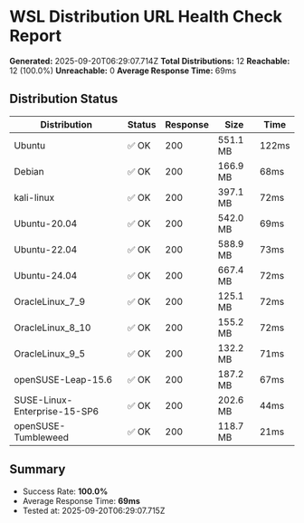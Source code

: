 # WSL Distribution URL Health Check Report

**Generated:** 2025-09-20T06:29:07.714Z
**Total Distributions:** 12
**Reachable:** 12 (100.0%)
**Unreachable:** 0
**Average Response Time:** 69ms

## Distribution Status

| Distribution | Status | Response | Size | Time |
|-------------|--------|----------|------|------|
| Ubuntu | ✅ OK | 200 | 551.1 MB | 122ms |
| Debian | ✅ OK | 200 | 166.9 MB | 68ms |
| kali-linux | ✅ OK | 200 | 397.1 MB | 72ms |
| Ubuntu-20.04 | ✅ OK | 200 | 542.0 MB | 69ms |
| Ubuntu-22.04 | ✅ OK | 200 | 588.9 MB | 73ms |
| Ubuntu-24.04 | ✅ OK | 200 | 667.4 MB | 72ms |
| OracleLinux_7_9 | ✅ OK | 200 | 125.1 MB | 72ms |
| OracleLinux_8_10 | ✅ OK | 200 | 155.2 MB | 72ms |
| OracleLinux_9_5 | ✅ OK | 200 | 132.2 MB | 71ms |
| openSUSE-Leap-15.6 | ✅ OK | 200 | 187.2 MB | 67ms |
| SUSE-Linux-Enterprise-15-SP6 | ✅ OK | 200 | 202.6 MB | 44ms |
| openSUSE-Tumbleweed | ✅ OK | 200 | 118.7 MB | 21ms |

## Summary

- Success Rate: **100.0%**
- Average Response Time: **69ms**
- Tested at: 2025-09-20T06:29:07.715Z